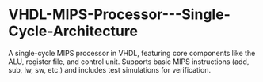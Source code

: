 # VHDL-MIPS-Processor---Single-Cycle-Architecture
A single-cycle MIPS processor in VHDL, featuring core components like the ALU, register file, and control unit. Supports basic MIPS instructions (add, sub, lw, sw, etc.) and includes test simulations for verification.
